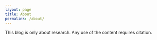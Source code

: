 ```yaml
---
layout: page
title: About
permalink: /about/
---
```


This blog is only about research. Any use of the content requires citation.
